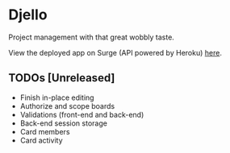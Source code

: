 # Djello

Project management with that great wobbly taste.

View the deployed app on Surge (API powered by Heroku) [here](https://bideowego-djello.surge.sh/).


## TODOs [Unreleased]

- Finish in-place editing
- Authorize and scope boards
- Validations (front-end and back-end)
- Back-end session storage
- Card members
- Card activity
